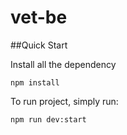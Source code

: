 # vet-be

##Quick Start

Install all the dependency

```npm install```

To run project, simply run:

```npm run dev:start```
